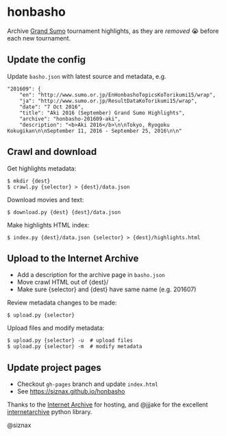honbasho
========

Archive [Grand Sumo](http://www.sumo.or.jp/) tournament highlights,
as they are _removed_ :sob: before each new tournament. 


Update the config
-----------------

Update ``basho.json`` with latest source and metadata, e.g.

```
"201609": {
    "en": "http://www.sumo.or.jp/EnHonbashoTopicsKoTorikumi15/wrap",
    "ja": "http://www.sumo.or.jp/ResultDataKoTorikumi15/wrap",
    "date": "7 Oct 2016",
    "title": "Aki 2016 (September) Grand Sumo Highlights",
    "archive": "honbasho-201609-aki",
    "description": "<b>Aki 2016</b>\n\nTokyo, Ryogoku Kokugikan\n\nSeptember 11, 2016 - September 25, 2016\n\n"
```


Crawl and download
------------------

Get highlights metadata:

```shell
$ mkdir {dest}
$ crawl.py {selector} > {dest}/data.json
```

Download movies and text:

```shell
$ download.py {dest} {dest}/data.json
```

Make highlights HTML index:

```shell
$ index.py {dest}/data.json {selector} > {dest}/highlights.html
```


Upload to the Internet Archive
------------------------------

* Add a description for the archive page in ``basho.json``
* Move crawl HTML out of {dest}/
* Make sure {selector} and {dest} have same name (e.g. 201607)

Review metadata changes to be made:

```shell
$ upload.py {selector}
```

Upload files and modify metadata:

```shell
$ upload.py {selector} -u  # upload files
$ upload.py {selector} -m  # modify metadata
```


Update project pages
--------------------

* Checkout `gh-pages` branch and update ``index.html``
* See https://siznax.github.io/honbasho


Thanks to the [Internet Archive](https://archive.org/) for hosting,
and @jjjake for the excellent
[internetarchive](https://github.com/jjjake/internetarchive)
python library.


@siznax
